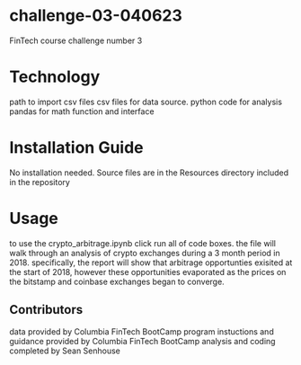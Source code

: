 # challenge-03-040623
FinTech course challenge number 3

# Technology
path to import csv files
csv files for data source. 
python code for analysis
pandas for math function and interface 

# Installation Guide
No installation needed. Source files are in the Resources directory included in the repository

# Usage
to use the crypto_arbitrage.ipynb click run all of code boxes. the file will walk through an analysis of crypto exchanges during a 3 month period in 2018. specifically, the report will show that arbitrage opportunties exisited at the start of 2018, however these opportunities evaporated as the prices on the bitstamp and coinbase exchanges began to converge. 


## Contributors
data provided by Columbia FinTech BootCamp program
instuctions and guidance provided by Columbia FinTech BootCamp
analysis and coding completed by Sean Senhouse

